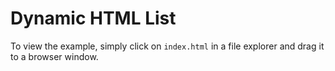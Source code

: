 # Dynamic HTML List

To view the example, simply click on `index.html` in a file explorer and drag it to a browser window.